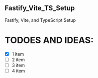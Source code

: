 ## Fastify_Vite_TS_Setup
Fastify, Vite, and TypeScript Setup


# TODOES AND IDEAS:
- [x] 1 item
- [ ] 2 item
- [ ] 3 item
- [ ] 4 item